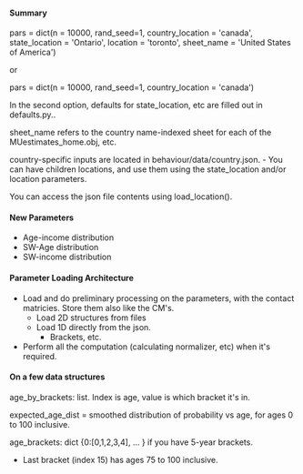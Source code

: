 #### Summary ####
pars = dict(n = 10000, rand_seed=1, country_location = 'canada', state_location = 'Ontario', location = 'toronto', sheet_name = 'United States of America')

or 

pars = dict(n = 10000, rand_seed=1, country_location = 'canada')

In the second option, defaults for state_location, etc are filled out in defaults.py..

sheet_name refers to the country name-indexed sheet for each of the MUestimates_home.obj, etc. 

country-specific inputs are located in behaviour/data/country.json. 
    - You can have children locations, and use them using the state_location and/or location parameters. 

You can access the json file contents using load_location(). 

#### New Parameters ####
- Age-income distribution
- SW-Age distribution
- SW-income distribution

#### Parameter Loading Architecture ####
- Load and do preliminary processing on the parameters, with the contact matricies. Store them also like the CM's.  
    - Load 2D structures from files
    - Load 1D directly from the json. 
        - Brackets, etc.
- Perform all the computation (calculating normalizer, etc) when it's required. 


#### On a few data structures ####
age_by_brackets: list. Index is age, value is which bracket it's in. 

expected_age_dist = smoothed distribution of probability vs age, for ages 0 to 100 inclusive. 

age_brackets: dict {0:[0,1,2,3,4], ... } if you have 5-year brackets.
- Last bracket (index 15) has ages 75 to 100 inclusive. 
